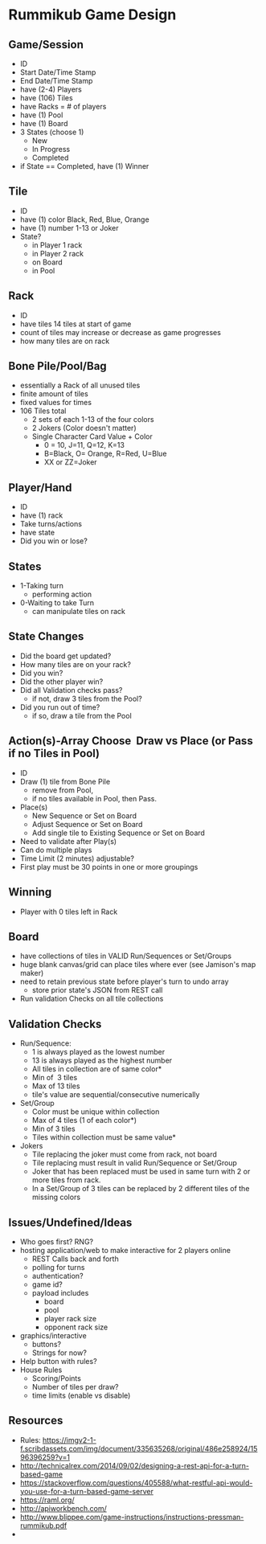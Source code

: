# Rummikub Game Design

## Game/Session
- ID
- Start Date/Time Stamp
- End Date/Time Stamp
- have (2-4) Players
- have (106) Tiles
- have Racks = # of players
- have (1) Pool
- have (1) Board
- 3 States (choose 1)
	- New
	- In Progress
	- Completed
- if State == Completed, have (1) Winner

## Tile
- ID
- have (1) color Black, Red, Blue, Orange
- have (1) number 1-13 or Joker
- State?
	- in Player 1 rack
	- in Player 2 rack
	- on Board
	- in Pool
## Rack
- ID
- have tiles 14 tiles at start of game
- count of tiles may increase or decrease as game progresses
- how many tiles are on rack

## Bone Pile/Pool/Bag
- essentially a Rack of all unused tiles
- finite amount of tiles
- fixed values for times
- 106 Tiles total
	- 2 sets of each 1-13 of the four colors
	- 2 Jokers (Color doesn't matter)
	- Single Character Card Value + Color 
		- 0 = 10, J=11, Q=12, K=13
		- B=Black, O= Orange, R=Red, U=Blue
		- XX or ZZ=Joker

## Player/Hand
- ID
- have (1) rack
- Take turns/actions
- have state
- Did you win or lose?

## States
- 1-Taking turn
	- performing action
- 0-Waiting to take Turn
	- can manipulate tiles on rack

## State Changes
- Did the board get updated?
- How many tiles are on your rack?
- Did you win?
- Did the other player win?
- Did all Validation checks pass?
	- if not, draw 3 tiles from the Pool?
- Did you run out of time?
	- if so, draw a tile from the Pool

## Action(s)-Array Choose  Draw vs Place (or Pass if no Tiles in Pool)
- ID
- Draw (1) tile from Bone Pile
	- remove from Pool, 
	- if no tiles available in Pool, then Pass. 
- Place(s) 
	- New Sequence or Set on Board
	- Adjust Sequence or Set on Board
	- Add single tile to Existing Sequence or Set on Board
- Need to validate after Play(s)
- Can do multiple plays
- Time Limit (2 minutes) adjustable?
- First play must be 30 points in one or more groupings

## Winning
- Player with 0 tiles left in Rack

## Board
- have collections of tiles in VALID Run/Sequences or Set/Groups 
- huge blank canvas/grid can place tiles where ever (see Jamison's map maker)
- need to retain previous state before player's turn to undo array
	- store prior state's JSON from REST call 
- Run validation Checks on all tile collections


## Validation Checks
- Run/Sequence:
	- 1 is always played as the lowest number
	- 13 is always played as the highest number
	- All tiles in collection are of same color*
	- Min of  3 tiles 
	- Max of 13 tiles
	- tile's value are sequential/consecutive numerically 
- Set/Group
	- Color must be unique within collection
	- Max of 4 tiles (1 of each color*)
	- Min of 3 tiles
	- Tiles within collection must be same value*
- Jokers
	- Tile replacing the joker must come from rack, not board
	- Tile replacing must result in valid Run/Sequence or Set/Group
	- Joker that has been replaced must be used in same turn with 2 or more tiles from rack.
	- In a Set/Group of 3 tiles can be replaced by 2 different tiles of the missing colors


## Issues/Undefined/Ideas
- Who goes first? RNG?
- hosting application/web to make interactive for 2 players online
	- REST Calls back and forth
	- polling for turns
	- authentication?
	- game id?
	- payload includes 
		- board
		- pool
		- player rack size
		- opponent rack size
- graphics/interactive
	- buttons?
	- Strings for now? 
- Help button with rules?
- House Rules
	- Scoring/Points
	- Number of tiles per draw?
	- time limits (enable vs disable)


## Resources
- Rules: https://imgv2-1-f.scribdassets.com/img/document/335635268/original/486e258924/1596396259?v=1
- http://technicalrex.com/2014/09/02/designing-a-rest-api-for-a-turn-based-game
- https://stackoverflow.com/questions/405588/what-restful-api-would-you-use-for-a-turn-based-game-server
- https://raml.org/
- http://apiworkbench.com/
- http://www.blippee.com/game-instructions/instructions-pressman-rummikub.pdf
- 
